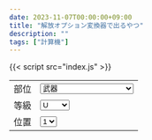 ```yaml
---
date: 2023-11-07T00:00:00+09:00
title: "解放オプション変換器で出るやつ"
description: ""
tags: ["計算機"]
---
```


<script defer src="https://cdn.jsdelivr.net/gh/rsvzuiun/form-storage/dist/index.umd.js"></script>
{{< script src="index.js" >}}

<style>
#out th,
#out td {
  font-size: 16px;
  line-height: 1.0;
  padding: 5px 5px;
}
</style>

<form action="javascript:void(0);">
<table>
  <tr>
    <td>部位</td>
    <td>
      <select id="type" name="type" class="in">
        <option>武器</option>
        <option>武器(笛)</option>
        <option>ネックレス</option>
        <option>ヘルメット</option>
        <option>イヤリング、マント</option>
        <option>ベルト</option>
        <option>共用鎧</option>
        <option>専用鎧</option>
        <option>グローブ、ブレスレット</option>
        <option>ブーツ</option>
      </select>
    </td>
  </tr>
  <tr>
    <td>等級</td>
    <td>
        <select id="rank" name="rank" class="in">
          <option>U</option>
          <option>DXU</option>
          <option>UMU</option>
        </select>
    </td>
  </tr>
  <tr>
    <td>位置</td>
    <td>
        <select id="pos" name="pos" class="in">
          <option>1</option>
          <option>2</option>
          <option>3</option>
          <option>4</option>
        </select>
    </td>
  </tr>
</table>
</form>
<div id="out"></div>
